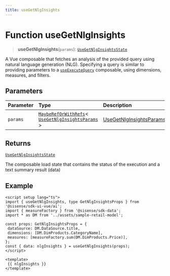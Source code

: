```yaml
---
title: useGetNlgInsights
---
```


# Function useGetNlgInsights

> **useGetNlgInsights**(`params`): [`UseGetNlgInsightsState`](../interfaces/interface.UseGetNlgInsightsState.md)

A Vue composable that fetches an analysis of the provided query using natural language generation (NLG).
Specifying a query is similar to providing parameters to a [`useExecuteQuery`](../queries/function.useExecuteQuery.md) composable, using dimensions, measures, and filters.

## Parameters

| Parameter | Type | Description |
| :------ | :------ | :------ |
| `params` | [`MaybeRefOrWithRefs`](../type-aliases/type-alias.MaybeRefOrWithRefs.md)\< [`UseGetNlgInsightsParams`](../interfaces/interface.UseGetNlgInsightsParams.md) \> | [UseGetNlgInsightsParams](../interfaces/interface.UseGetNlgInsightsParams.md) |

## Returns

[`UseGetNlgInsightsState`](../interfaces/interface.UseGetNlgInsightsState.md)

The composable load state that contains the status of the execution and a text summary result (data)

## Example

```vue
<script setup lang="ts">
import { useGetNlgInsights, type GetNlgInsightsProps } from '@sisense/sdk-ui-vue/ai';
import { measureFactory } from '@sisense/sdk-data';
import * as DM from '../assets/sample-retail-model';

const props: GetNlgInsightsProps = {
 dataSource: DM.DataSource.title,
 dimensions: [DM.DimProducts.CategoryName],
 measures: [measureFactory.sum(DM.DimProducts.Price)],
};
const { data: nlgInsights } = useGetNlgInsights(props);
</script>

<template>
 {{ nlgInsights }}
</template>
```
